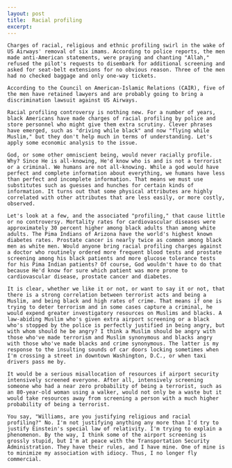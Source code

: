 ```yaml
---
layout: post
title:  Racial profiling
excerpt:
---
```




            

    

            

	Charges of racial, religious and ethnic profiling swirl in the wake of US Airways' removal of six imams. According to police reports, the men made anti-American statements, were praying and chanting "Allah," refused the pilot's requests to disembark for additional screening and asked for seat-belt extensions for no obvious reason. Three of the men had no checked baggage and only one-way tickets. 

	According to the Council on American-Islamic Relations (CAIR), five of the men have retained lawyers and are probably going to bring a discrimination lawsuit against US Airways.

	Racial profiling controversy is nothing new. For a number of years, black Americans have made charges of racial profiling by police and store personnel who might give them extra scrutiny. Clever phrases have emerged, such as "driving while black" and now "flying while Muslim," but they don't help much in terms of understanding. Let's apply some economic analysis to the issue. 

	God, or some other omniscient being, would never racially profile. Why? Since He is all-knowing, He'd know who is and is not a terrorist or a criminal. We humans are not all-knowing. While a god would have perfect and complete information about everything, we humans have less than perfect and incomplete information. That means we must use substitutes such as guesses and hunches for certain kinds of information. It turns out that some physical attributes are highly correlated with other attributes that are less easily, or more costly, observed. 

	Let's look at a few, and the associated "profiling," that cause little or no controversy. Mortality rates for cardiovascular diseases were approximately 30 percent higher among black adults than among white adults. The Pima Indians of Arizona have the world's highest known diabetes rates. Prostate cancer is nearly twice as common among black men as white men. Would anyone bring racial profiling charges against a doctor who routinely ordered more frequent blood tests and prostate screening among his black patients and more glucose tolerance tests for his Pima Indian patients? Of course, God wouldn't have to do that because He'd know for sure which patient was more prone to cardiovascular disease, prostate cancer and diabetes. 

	It is clear, whether we like it or not, or want to say it or not, that there is a strong correlation between terrorist acts and being a Muslim, and being black and high rates of crime. That means if one is trying to deter terrorism and in some cases capture a criminal, he would expend greater investigatory resources on Muslims and blacks. A law-abiding Muslim who's given extra airport screening or a black who's stopped by the police is perfectly justified in being angry, but with whom should he be angry? I think a Muslim should be angry with those who've made terrorism and Muslim synonymous and blacks angry with those who've made blacks and crime synonymous. The latter is my response to the insulting sounds of car doors locking sometimes when I'm crossing a street in downtown Washington, D.C., or when taxi drivers pass me by. 

	It would be a serious misallocation of resources if airport security intensively screened everyone. After all, intensively screening someone who had a near zero probability of being a terrorist, such as an 80-year-old woman using a walker, would not only be a waste but it would take resources away from screening a person with a much higher probability of being a terrorist.

	You say, "Williams, are you justifying religious and racial profiling?" No. I'm not justifying anything any more than I'd try to justify Einstein's special law of relativity. I'm trying to explain a phenomenon. By the way, I think some of the airport screening is grossly stupid, but I'm at peace with the Transportation Security Administration. They have their rules, and I have mine. One of mine is to minimize my association with idiocy. Thus, I no longer fly commercial.

	

        
